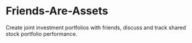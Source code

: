 # Friends-Are-Assets
Create joint investment portfolios with friends, discuss and track shared stock portfolio performance.
